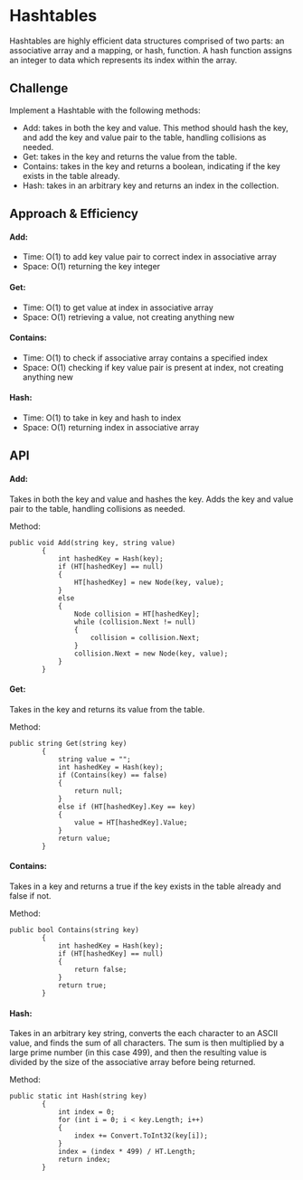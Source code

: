 # Hashtables
Hashtables are highly efficient data structures comprised of two parts: an associative array and a mapping, or hash, function. A hash function assigns an integer to data which represents its index within the array.

## Challenge
Implement a Hashtable with the following methods:

- Add: takes in both the key and value. This method should hash the key, and add the key and value pair to the table, handling collisions as needed.
- Get: takes in the key and returns the value from the table.
- Contains: takes in the key and returns a boolean, indicating if the key exists in the table already.
- Hash: takes in an arbitrary key and returns an index in the collection.

## Approach & Efficiency
#### Add:
- Time: O(1) to add key value pair to correct index in associative array
- Space: O(1) returning the key integer

#### Get:
- Time: O(1) to get value at index in associative array
- Space: O(1) retrieving a value, not creating anything new

#### Contains:
- Time: O(1) to check if associative array contains a specified index
- Space: O(1) checking if key value pair is present at index, not creating anything new

#### Hash:
- Time: O(1) to take in key and hash to index
- Space: O(1) returning index in associative array

## API
#### Add:
Takes in both the key and value and hashes the key. Adds the key and value pair to the table, handling collisions as needed.

Method:
```
public void Add(string key, string value)
        {
            int hashedKey = Hash(key);
            if (HT[hashedKey] == null)
            {
                HT[hashedKey] = new Node(key, value);
            }
            else
            {
                Node collision = HT[hashedKey];
                while (collision.Next != null)
                {
                    collision = collision.Next;
                }
                collision.Next = new Node(key, value);
            }
        }
```

#### Get:
Takes in the key and returns its value from the table.

Method:
```
public string Get(string key)
        {
            string value = "";
            int hashedKey = Hash(key);
            if (Contains(key) == false)
            {
                return null;
            }
            else if (HT[hashedKey].Key == key)
            {
                value = HT[hashedKey].Value;
            }
            return value;
        }
```

#### Contains:
Takes in a key and returns a true if the key exists in the table already and false if not.

Method:
```
public bool Contains(string key)
        {
            int hashedKey = Hash(key);
            if (HT[hashedKey] == null)
            {
                return false;
            }
            return true;
        }
```

#### Hash:
Takes in an arbitrary key string, converts the each character to an ASCII value, and finds the sum of all characters. The sum is then multiplied by a large prime number (in this case 499), and then the resulting value is divided by the size of the associative array before being returned.

Method:
```
public static int Hash(string key)
        {
            int index = 0;
            for (int i = 0; i < key.Length; i++)
            {
                index += Convert.ToInt32(key[i]);
            }
            index = (index * 499) / HT.Length;
            return index;
        }
```